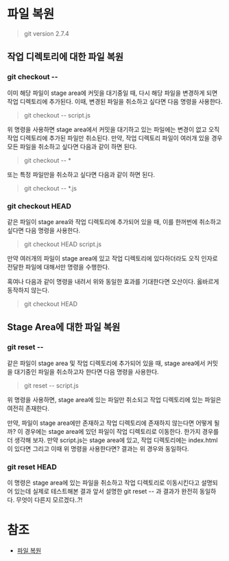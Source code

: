 # 파일 복원

> git version 2.7.4

## 작업 디렉토리에 대한 파일 복원 

### git checkout -- <file>

이미 해당 파일이 stage area에 커밋을 대기중일 때, 다시 해당 파일을 변경하게 되면 작업 디렉토리에 추가된다. 
이때, 변경된 파일을 취소하고 싶다면 다음 명령을 사용한다. 

> git checkout -- script.js

위 명령을 사용하면 stage area에서 커밋을 대기하고 있는 파일에는 변경이 없고 오직 작업 디렉토리에 추가된 파일만 취소된다. 
만약, 작업 디렉토리 파일이 여러개 있을 경우 모든 파일을 취소하고 싶다면 다음과 같이 하면 된다.

> git checkout -- *

또는 특정 파일만을 취소하고 싶다면 다음과 같이 하면 된다. 

> git checkout -- *.js

### git checkout HEAD <file>

같은 파일이 stage area와 작업 디렉토리에 추가되어 있을 때, 이를 한꺼번에 취소하고 싶다면 다음 명령을 사용한다. 

> git checkout HEAD script.js

만약 여러개의 파일이 stage area에 있고 작업 디렉토리에 있다하더라도 오직 인자로 전달한 파일에 대해서만 명령을 수행한다. 

혹여나 다음과 같이 명령을 내려서 위와 동일한 효과를 기대한다면 오산이다. 옳바르게 동작하지 않는다. 

> git checkout HEAD

## Stage Area에 대한 파일 복원 

### git reset -- <file>

같은 파일이 stage area 및 작업 디렉토리에 추가되어 있을 때, stage area에서 커밋을 대기중인 파일을 취소하고자 한다면 다음 명령을 사용한다. 

> git reset -- script.js

위 명령을 사용하면, stage area에 있는 파일만 취소되고 작업 디렉토리에 있는 파일은 여전히 존재한다. 

만약, 파일이 stage area에만 존재하고 작업 디렉토리에 존재하지 않는다면 어떻게 될까? 이 경우에는 stage area에 있던 파일이 작업 디렉토리로 이동한다. 
한가지 경우를 더 생각해 보자. 만약 script.js는 stage area에 있고, 작업 디렉토리에는 index.html이 있다면 그리고 이때 위 명령을 사용한다면? 결과는 위 경우와 동일하다.  

### git reset HEAD <file>

이 명령은 stage area에 있는 파일을 취소하고 작업 디렉토리로 이동시킨다고 설명되어 있는데 실제로 테스트해본 결과 앞서 설명한 git reset -- <file>과 결과가 완전히 동일하다. 
무엇이 다른지 모르겠다..?!


# 참조

* [파일 복원](https://mylko72.gitbooks.io/git/content/restore/file.html)
